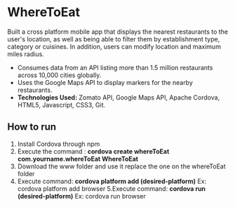 # WhereToEat
Built a cross platform mobile app that displays the nearest restaurants to the user's location, as well as being able to filter them by establishment type, category or cuisines. In addition, users can modify location and maximum miles radius.
- Consumes data from an API listing more than 1.5 million restaurants across 10,000 cities globally. 
- Uses the Google Maps API to display markers for the nearby restaurants. 
- **Technologies Used:** Zomato API, Google Maps API, Apache Cordova,  HTML5, Javascript, CSS3, Git.

## How to run
1. Install Cordova through npm
2. Execute the command : **cordova create whereToEat com.yourname.whereToEat WhereToEat**
3. Download the www folder and use it replace the one on the whereToEat folder
4. Execute command: **cordova platform add (desired-platform)** 
Ex: cordova platform add browser
5.Execute command: **cordova run (desired-platform)** 
Ex: cordova run browser
